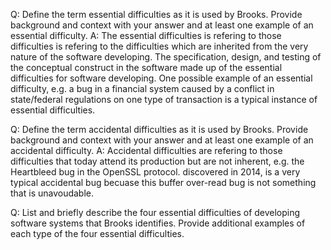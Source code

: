 Q: Define the term essential difficulties as it is used by Brooks. Provide background and context with your answer and at least one example of an essential difficulty.
A: The essential difficulties is refering to those difficulties is refering to the difficulties which are inherited from the very nature of the software developing. The specification, design, and testing of the conceptual construct in the software made up of the essential difficulties for software developing. One possible example of an essential difficulty, e.g. a bug in a financial system caused by a conflict in state/federal regulations on one type of transaction is a typical instance of essential difficulties.

Q: Define the term accidental difficulties as it is used by Brooks. Provide background and context with your answer and at least one example of an accidental difficulty.
A: Accidental difficulties are refering to those difficulties that today attend its production but are not inherent, e.g. the Heartbleed bug in the OpenSSL protocol. discovered in 2014, is a very typical accidental bug becuase this buffer over-read bug is not something that is unavoudable.

Q: List and briefly describe the four essential difficulties of developing software systems that Brooks identifies. Provide additional examples of each type of the four essential difficulties.

                   

